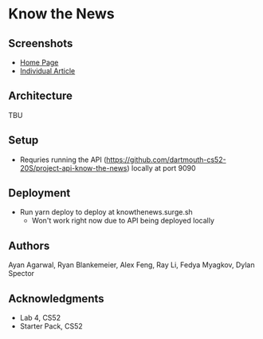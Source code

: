 # Know the News

## Screenshots 

* [Home Page](img/screenshot-home.png)
* [Individual Article](img/screenshot-article.png)

## Architecture

TBU

## Setup

* Requries running the API (https://github.com/dartmouth-cs52-20S/project-api-know-the-news) locally at port 9090

## Deployment

* Run yarn deploy to deploy at knowthenews.surge.sh
    * Won't work right now due to API being deployed locally

## Authors

Ayan Agarwal, Ryan Blankemeier, Alex Feng, Ray Li, Fedya Myagkov, Dylan Spector

## Acknowledgments
* Lab 4, CS52
* Starter Pack, CS52